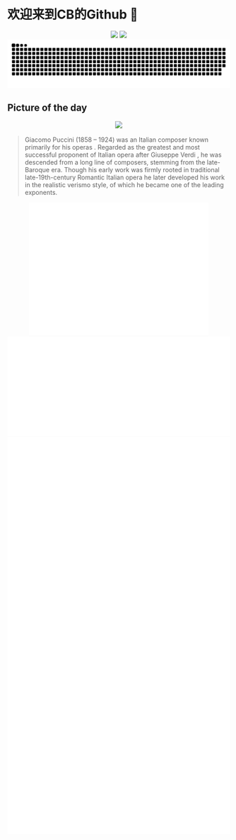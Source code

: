 
# 欢迎来到CB的Github 👋

<div align="center">
  <img height="137px" src="https://github-readme-stats.vercel.app/api?username=SuperCB&show_icons=true&theme=radical" />
  <img height="137px" src="https://github-readme-stats.vercel.app/api/top-langs/?username=SuperCB&hide_title=true&hide_border=true&layout=compact&langs_count=6&text_color=000&icon_color=fff" />
</div>


<div align="center">
    <img src="./contribution-snake/github-contribution-grid-snake.svg" />
</div>



## Picture of the day
<div align="center">
  <img width=400px src="https://upload.wikimedia.org/wikipedia/commons/thumb/1/1e/Giacomo_Puccini_%281924%29_-_Archivio_Storico_Ricordi_FOTO003293_-_Restoration.jpg/525px-Giacomo_Puccini_%281924%29_-_Archivio_Storico_Ricordi_FOTO003293_-_Restoration.jpg" />
</div>

>Giacomo Puccini  (1858 – 1924) was an Italian  composer  known primarily for  his operas . Regarded as the greatest and most successful proponent of  Italian opera  after  Giuseppe Verdi , he was descended from a long line of composers, stemming from the late- Baroque  era. Though his early work was firmly rooted in traditional late-19th-century  Romantic  Italian opera he later developed his work in the realistic  verismo  style, of which he became one of the leading exponents.



<div align="center">
  <img height="300px" src="base_metrics.svg" />
  <img  src="metrics.plugin.calendar.full.svg" />
</div>


<div align="center">
  <img  src="plugin_metrics.svg" /> 
</div>
